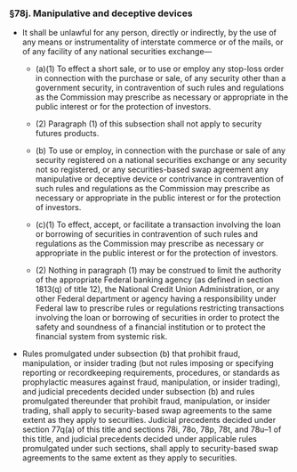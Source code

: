 ### §78j. Manipulative and deceptive devices
* It shall be unlawful for any person, directly or indirectly, by the use of any means or instrumentality of interstate commerce or of the mails, or of any facility of any national securities exchange—

  * (a)(1) To effect a short sale, or to use or employ any stop-loss order in connection with the purchase or sale, of any security other than a government security, in contravention of such rules and regulations as the Commission may prescribe as necessary or appropriate in the public interest or for the protection of investors.

  * (2) Paragraph (1) of this subsection shall not apply to security futures products.

  * (b) To use or employ, in connection with the purchase or sale of any security registered on a national securities exchange or any security not so registered, or any securities-based swap agreement any manipulative or deceptive device or contrivance in contravention of such rules and regulations as the Commission may prescribe as necessary or appropriate in the public interest or for the protection of investors.

  * (c)(1) To effect, accept, or facilitate a transaction involving the loan or borrowing of securities in contravention of such rules and regulations as the Commission may prescribe as necessary or appropriate in the public interest or for the protection of investors.

  * (2) Nothing in paragraph (1) may be construed to limit the authority of the appropriate Federal banking agency (as defined in section 1813(q) of title 12), the National Credit Union Administration, or any other Federal department or agency having a responsibility under Federal law to prescribe rules or regulations restricting transactions involving the loan or borrowing of securities in order to protect the safety and soundness of a financial institution or to protect the financial system from systemic risk.


* Rules promulgated under subsection (b) that prohibit fraud, manipulation, or insider trading (but not rules imposing or specifying reporting or recordkeeping requirements, procedures, or standards as prophylactic measures against fraud, manipulation, or insider trading), and judicial precedents decided under subsection (b) and rules promulgated thereunder that prohibit fraud, manipulation, or insider trading, shall apply to security-based swap agreements to the same extent as they apply to securities. Judicial precedents decided under section 77q(a) of this title and sections 78i, 78o, 78p, 78t, and 78u–1 of this title, and judicial precedents decided under applicable rules promulgated under such sections, shall apply to security-based swap agreements to the same extent as they apply to securities.
